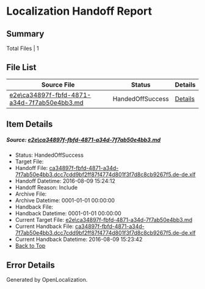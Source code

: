 # <a name='report-top'></a> Localization Handoff Report

## Summary
 Total Files | 1

## File List
 Source File | Status | Details 
 ----------- | ------ | ------- 
 [e2e\ca34897f-fbfd-4871-a34d-7f7ab50e4bb3.md](https://github.com/OpenLocalizationTestOrg/oltest/blob/59a649e202acc003b096c157e958b8b0004692da/e2e/ca34897f-fbfd-4871-a34d-7f7ab50e4bb3.md) | HandedOffSuccess | [Details](#0f0eb165a4bb33530db909398cf919aef6d5c6701)

## Item Details
##### <a name='0f0eb165a4bb33530db909398cf919aef6d5c6701'></a> Source: [e2e\ca34897f-fbfd-4871-a34d-7f7ab50e4bb3.md](https://github.com/OpenLocalizationTestOrg/oltest/blob/59a649e202acc003b096c157e958b8b0004692da/e2e/ca34897f-fbfd-4871-a34d-7f7ab50e4bb3.md)
* Status: HandedOffSuccess
* Target File: 
* Handoff File: [ca34897f-fbfd-4871-a34d-7f7ab50e4bb3.dcc7cdd9bf2ff87f4774d801f3f7d8c8cb9267f5.de-de.xlf](https://github.com/OpenLocalizationTestOrg/olhandoff-e2e/blob/78b069d1f0fe2a21ab3178c632a2788ef97df7c9/ol-handoff/OpenLocalizationTestOrg/ol-test-dede/ci/ht/ca34897f-fbfd-4871-a34d-7f7ab50e4bb3.dcc7cdd9bf2ff87f4774d801f3f7d8c8cb9267f5.de-de.xlf)
* Handoff Datetime: 2016-08-09 15:24:12
* Handoff Reason: Include
* Archive File: 
* Archive Datetime: 0001-01-01 00:00:00
* Handback File: 
* Handback Datetime: 0001-01-01 00:00:00
* Current Target File: [e2e\ca34897f-fbfd-4871-a34d-7f7ab50e4bb3.md](https://github.com/OpenLocalizationTestOrg/ol-test-dede/blob/14af9e1c1d73c8f6e90e4429a50ae134394f77e4/e2e/ca34897f-fbfd-4871-a34d-7f7ab50e4bb3.md)
* Current Handback File: [ca34897f-fbfd-4871-a34d-7f7ab50e4bb3.dcc7cdd9bf2ff87f4774d801f3f7d8c8cb9267f5.de-de.xlf](https://github.com/OpenLocalizationTestOrg/olhandback-e2e/blob/c17661da0df8a796e3d9f14772bd34d581f4e0c8/ol-handback/OpenLocalizationTestOrg/ol-test-dede/ci/ht/ca34897f-fbfd-4871-a34d-7f7ab50e4bb3.dcc7cdd9bf2ff87f4774d801f3f7d8c8cb9267f5.de-de.xlf)
* Current Handback Datetime: 2016-08-09 15:23:42
* [Back to Top](#report-top)


## Error Details

Generated by OpenLocalization.
